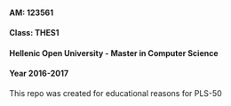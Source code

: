 #### AM: 123561
#### Class: THES1  
#### Hellenic Open University - Master in Computer Science
#### Year 2016-2017
This repo was created for educational reasons for PLS-50
